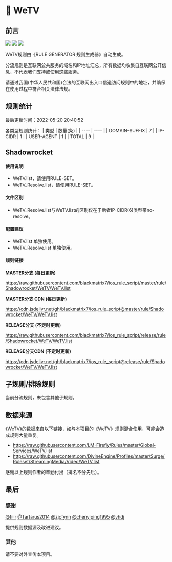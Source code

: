 # 🧸 WeTV

## 前言

![](https://shields.io/badge/-移除重复规则-ff69b4) ![](https://shields.io/badge/-DOMAIN与DOMAIN--SUFFIX合并-green) ![](https://shields.io/badge/-IP--CIDR(6)合并-blueviolet) 

WeTV规则由《RULE GENERATOR 规则生成器》自动生成。

分流规则是互联网公共服务的域名和IP地址汇总，所有数据均收集自互联网公开信息，不代表我们支持或使用这些服务。

请通过我国(中华人民共和国)合法的互联网出入口信道访问规则中的地址，并确保在使用过程中符合相关法律法规。

## 规则统计

最后更新时间：2022-05-20 20:40:52

各类型规则统计：
| 类型 | 数量(条)  | 
| ---- | ----  |
| DOMAIN-SUFFIX | 7  | 
| IP-CIDR | 1  | 
| USER-AGENT | 1  | 
| TOTAL | 9  | 


## Shadowrocket 

#### 使用说明
- WeTV.list，请使用RULE-SET。
- WeTV_Resolve.list，请使用RULE-SET。

#### 文件区别
- WeTV_Resolve.list与WeTV.list的区别仅在于后者IP-CIDR(6)类型带no-resolve。

#### 配置建议
- WeTV.list 单独使用。
- WeTV_Resolve.list 单独使用。

#### 规则链接
**MASTER分支 (每日更新)**

https://raw.githubusercontent.com/blackmatrix7/ios_rule_script/master/rule/Shadowrocket/WeTV/WeTV.list

**MASTER分支 CDN (每日更新)**

https://cdn.jsdelivr.net/gh/blackmatrix7/ios_rule_script@master/rule/Shadowrocket/WeTV/WeTV.list

**RELEASE分支 (不定时更新)**

https://raw.githubusercontent.com/blackmatrix7/ios_rule_script/release/rule/Shadowrocket/WeTV/WeTV.list

**RELEASE分支CDN (不定时更新)**

https://cdn.jsdelivr.net/gh/blackmatrix7/ios_rule_script@release/rule/Shadowrocket/WeTV/WeTV.list

## 子规则/排除规则


当前分流规则，未包含其他子规则。

## 数据来源

《WeTV》的数据来自以下链接，如与本项目的《WeTV》规则混合使用，可能会造成规则大量重复。

- https://raw.githubusercontent.com/LM-Firefly/Rules/master/Global-Services/WeTV.list
- https://raw.githubusercontent.com/DivineEngine/Profiles/master/Surge/Ruleset/StreamingMedia/Video/WeTV.list


感谢以上规则作者的辛勤付出（排名不分先后）。

## 最后

### 感谢

[@fiiir](https://github.com/fiiir) [@Tartarus2014](https://github.com/Tartarus2014) [@zjcfynn](https://github.com/zjcfynn) [@chenyiping1995](https://github.com/chenyiping1995) [@vhdj](https://github.com/vhdj)

提供规则数据源及改进建议。

### 其他

请不要对外宣传本项目。